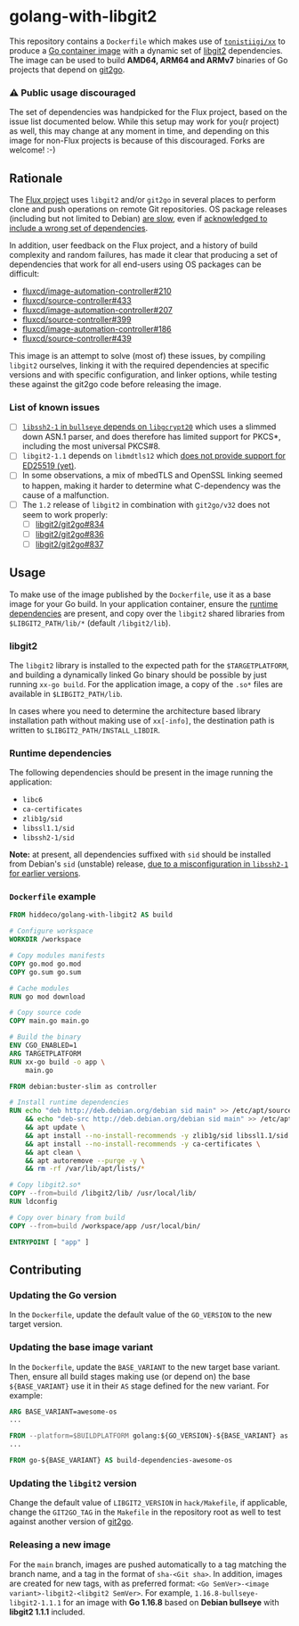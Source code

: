 # golang-with-libgit2

This repository contains a `Dockerfile` which makes use of [`tonistiigi/xx`][xx] to produce a [Go container image][]
with a dynamic set of [libgit2][] dependencies. The image can be used to build **AMD64, ARM64 and ARMv7** binaries of Go
projects that depend on [git2go][].

### :warning: **Public usage discouraged**

The set of dependencies was handpicked for the Flux project, based on the issue list documented below. While this setup
may work for you(r project) as well, this may change at any moment in time, and depending on this image for non-Flux
projects is because of this discouraged. Forks are welcome! :-)

## Rationale

The [Flux project][] uses `libgit2` and/or `git2go` in several places to perform clone and push operations on remote
Git repositories. OS package releases (including but not limited to Debian) [are slow][libgit2-debian-tracker],
even if [acknowledged to include a wrong set of dependencies][libssh2-1-misconfiguration].

In addition, user feedback on the Flux project, and a history of build complexity and random failures, has made it clear
that producing a set of dependencies that work for all end-users using OS packages can be difficult:

- [fluxcd/image-automation-controller#210](https://github.com/fluxcd/image-automation-controller/issues/210)
- [fluxcd/source-controller#433](https://github.com/fluxcd/source-controller/issues/433)
- [fluxcd/image-automation-controller#207](https://github.com/fluxcd/image-automation-controller/issues/207)
- [fluxcd/source-controller#399](https://github.com/fluxcd/source-controller/issues/399)
- [fluxcd/image-automation-controller#186](https://github.com/fluxcd/image-automation-controller/issues/186)
- [fluxcd/source-controller#439](https://github.com/fluxcd/source-controller/issues/439)

This image is an attempt to solve (most of) these issues, by compiling `libgit2` ourselves, linking it with
the required dependencies at specific versions and with specific configuration, and linker options,
while testing these against the git2go code before releasing the image.

### List of known issues

- [ ] [`libssh2-1` in `bullseye` depends on `libgcrypt20`][libssh2-1-misconfiguration] which uses a slimmed down ASN.1
      parser, and does therefore has limited support for PKCS*, including the most universal PKCS#8.
- [ ] `libgit2-1.1` depends on `libmdtls12` which [does not provide support for ED25519 (yet)][mbedtls-ed25519].
- [ ] In some observations, a mix of mbedTLS and OpenSSL linking seemed to happen, making it harder to determine what
      C-dependency  was the cause of a malfunction.
- [ ] The `1.2` release of `libgit2` in combination with `git2go/v32` does not seem to work properly:
  - [ ] [libgit2/git2go#834](https://github.com/libgit2/git2go/issues/834)
  - [ ] [libgit2/git2go#836](https://github.com/libgit2/git2go/issues/836)
  - [ ] [libgit2/git2go#837](https://github.com/libgit2/git2go/issues/837)

## Usage

To make use of the image published by the `Dockerfile`, use it as a base image for your Go build. In your application
container, ensure the [runtime dependencies](#Runtime-dependencies) are present, and copy over the `libgit2` shared
libraries from `$LIBGIT2_PATH/lib/*` (default `/libgit2/lib`).

### libgit2

The `libgit2` library is installed to the expected path for the `$TARGETPLATFORM`, and building a dynamically linked Go
binary should be possible by just running `xx-go build`. For the application image, a copy of the `.so*` files are
available in `$LIBGIT2_PATH/lib`.

In cases where you need to determine the architecture based library installation path without making use of `xx[-info]`,
the destination path is written to `$LIBGIT2_PATH/INSTALL_LIBDIR`.

### Runtime dependencies

The following dependencies should be present in the image running the application:

- `libc6`
- `ca-certificates`
- `zlib1g/sid`
- `libssl1.1/sid`
- `libssh2-1/sid`

**Note:** at present, all dependencies suffixed with `sid` should be installed from Debian's `sid` (unstable) release,
[due to a misconfiguration in `libssh2-1` for earlier versions][libssh2-1-misconfiguration].

### `Dockerfile` example

```Dockerfile
FROM hiddeco/golang-with-libgit2 AS build

# Configure workspace
WORKDIR /workspace

# Copy modules manifests
COPY go.mod go.mod
COPY go.sum go.sum

# Cache modules
RUN go mod download

# Copy source code
COPY main.go main.go

# Build the binary
ENV CGO_ENABLED=1
ARG TARGETPLATFORM
RUN xx-go build -o app \
    main.go

FROM debian:buster-slim as controller

# Install runtime dependencies
RUN echo "deb http://deb.debian.org/debian sid main" >> /etc/apt/sources.list \
    && echo "deb-src http://deb.debian.org/debian sid main" >> /etc/apt/sources.list \
    && apt update \
    && apt install --no-install-recommends -y zlib1g/sid libssl1.1/sid libssh2-1/sid \
    && apt install --no-install-recommends -y ca-certificates \
    && apt clean \
    && apt autoremove --purge -y \
    && rm -rf /var/lib/apt/lists/*

# Copy libgit2.so*
COPY --from=build /libgit2/lib/ /usr/local/lib/
RUN ldconfig

# Copy over binary from build
COPY --from=build /workspace/app /usr/local/bin/

ENTRYPOINT [ "app" ]
```

## Contributing

### Updating the Go version

In the `Dockerfile`, update the default value of the `GO_VERSION` to the new target version.

### Updating the base image variant

In the `Dockerfile`, update the `BASE_VARIANT` to the new target base variant. Then, ensure all build stages making use
(or depend on) the base `${BASE_VARIANT}` use it in their `AS` stage defined for the new variant. For example:

```Dockerfile
ARG BASE_VARIANT=awesome-os
...

FROM --platform=$BUILDPLATFORM golang:${GO_VERSION}-${BASE_VARIANT} as go-awesome-os
...

FROM go-${BASE_VARIANT} AS build-dependencies-awesome-os
```

### Updating the `libgit2` version

Change the default value of `LIBGIT2_VERSION` in `hack/Makefile`, if applicable, change the `GIT2GO_TAG` in the
`Makefile` in the repository root as well to test against another version of [git2go][].

### Releasing a new image

For the `main` branch, images are pushed automatically to a tag matching the branch name, and a tag in the format of
`sha-<Git sha>`. In addition, images are created for new tags, with as preferred format:
`<Go SemVer>-<image variant>-libgit2-<libgit2 SemVer>`. For example, `1.16.8-bullseye-libgit2-1.1.1` for an image with
**Go 1.16.8** based on **Debian bullseye** with **libgit2 1.1.1** included.

[xx]: https://github.com/tonistiigi/xx
[Go container image]: https://hub.docker.com/_/golang
[libgit2]: https://github.com/libgit2/libgit2
[git2go]: https://github.com/libgit2/git2go
[Flux project]: https://github.com/fluxcd
[libgit2-debian-tracker]: https://tracker.debian.org/pkg/libgit2
[libssh2-1-misconfiguration]: https://bugs.debian.org/cgi-bin/bugreport.cgi?bug=668271
[mbedtls-ed25519]: https://github.com/ARMmbed/mbedtls/issues/2452
